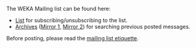 The WEKA Mailing list can be found here:

* [List](https://list.waikato.ac.nz/postorius/lists/wekalist.list.waikato.ac.nz) for subscribing/unsubscribing to the list.
* [Archives](https://list.waikato.ac.nz/hyperkitty/list/wekalist@list.waikato.ac.nz/) ([Mirror 1](https://weka.8497.n7.nabble.com/), [Mirror 2](https://marc.info/?l=wekalist)) for searching previous posted messages.


Before posting, please read the [mailing list etiquette](https://ml.cms.waikato.ac.nz/weka/mailinglist_etiquette.html).

